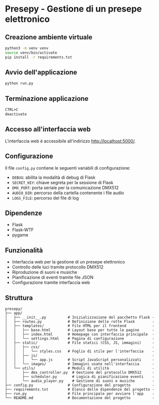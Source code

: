 # Presepy - Gestione di un presepe elettronico

## Creazione ambiente virtuale

```bash
python3 -m venv venv
source venv/bin/activate
pip install -r requirements.txt
```

## Avvio dell'applicazione

```bash
python run.py
```

## Terminazione applicazione

```bash
CTRL+C
deactivate
```

## Accesso all'interfaccia web

L'interfaccia web è accessibile all'indirizzo [http://localhost:5000/](http://localhost:5000/).


## Configurazione

Il file `config.py` contiene le seguenti variabili di configurazione:

- `DEBUG`: abilita la modalità di debug di Flask
- `SECRET_KEY`: chiave segreta per la sessione di Flask
- `DMX_PORT`: porta seriale per la comunicazione DMX512
- `AUDIO_DIR`: percorso della cartella contenente i file audio
- `LOGS_FILE`: percorso del file di log

## Dipendenze

- Flask
- Flask-WTF
- pygame

## Funzionalità

- Interfaccia web per la gestione di un presepe elettronico
- Controllo delle luci tramite protocollo DMX512
- Riproduzione di suoni e musiche
- Pianificazione di eventi tramite file JSON
- Configurazione tramite interfaccia web


## Struttura

```plaintext
presepy/
├── app/
│   ├── __init__.py          # Inizializzazione del pacchetto Flask -
│   ├── routes.py            # Definizione delle rotte Flask        -
│   ├── templates/           # File HTML per il frontend            -
│   │   ├── base.html        # Layout base per tutte le pagine      -
│   │   ├── index.html       # Homepage con interfaccia principale  -
│   │   └── settings.html    # Pagina di configurazione             -
│   ├── static/              # File statici (CSS, JS, immagini)     -
│   │   ├── css/                                                    -
│   │   │   └── styles.css   # Foglio di stile per l'interfaccia    -
│   │   ├── js/                                                     -
│   │   │   └── app.js       # Script JavaScript personalizzati     -
│   │   └── images/          # Immagini usate nell'interfaccia      -
│   └── utils/               # Moduli di utilità                    -
│       ├── dmx_controller.py  # Gestione del protocollo DMX512     -
│       ├── scheduler.py       # Logica di pianificazione eventi    -
│       └── audio_player.py    # Gestione di suoni e musiche        -
├── config.py                # Configurazione del progetto          -
├── requirements.txt         # Elenco delle dipendenze del progetto -
├── run.py                   # File principale per avviare l'app    -
└── README.md                # Documentazione del progetto          -

``` 
